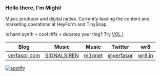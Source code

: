 <p>
  <h3>Hello there, I'm Mighil</h3>
<p dir="auto">Music producer and digital native. Currently leading the content and marketing operations at HeyForm and TinySnap.</p>
<p dir="auto">Is hard-synth + cool riffs + dubstep your ting? Try <a href="https://signalsiren.bandcamp.com/album/vol-i">VOL I</a></p>
  <p>  
   <table data-sourcepos="7:1-9:205">
<thead>
<tr data-sourcepos="7:1-7:43">
<th data-sourcepos="7:2-7:8">Blog</th>
<th data-sourcepos="7:10-7:16">Music</th>
<th data-sourcepos="7:18-7:25">Music</th>
<th data-sourcepos="7:27-7:36">Twitter</th>
<th data-sourcepos="7:38-7:43">wr8</th>
</tr>
</thead>
<tbody>
<tr data-sourcepos="9:1-9:205">
<td data-sourcepos="9:2-9:40"><a href="https://verfasor.com/" rel="nofollow">verfasor.com</a></td>
<td data-sourcepos="9:42-9:91"><a href="https://signalsiren.bandcamp.com/" rel="nofollow">SIGNALSIREN</a></td>
<td data-sourcepos="9:93-9:132"><a href="https://m1qnet.bandcamp.com/" rel="nofollow">m1qnet</a></td>
<td data-sourcepos="9:134-9:176"><a href="https://twitter.com/verfasor" rel="nofollow">@verfasor</a></td>
<td data-sourcepos="9:178-9:204"><a href="https://wr8.in/" rel="nofollow">wr8.in</a></td>
</tr>
</tbody>
</table>
  <p>  
  <a href="https://verfasor.com/sqr"><img alt="spotify" src="https://verfasor.com/sqr?iiukgoqiqj" /></a>
  </p>
</p>
 

